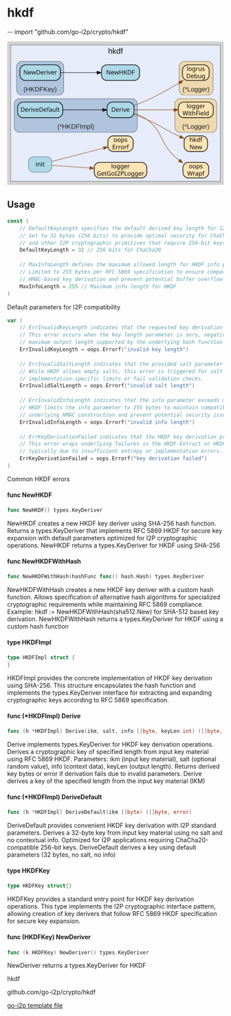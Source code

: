 # hkdf
--
    import "github.com/go-i2p/crypto/hkdf"

![hkdf.svg](hkdf.svg)



## Usage

```go
const (
	// DefaultKeyLength specifies the default derived key length for I2P operations.
	// Set to 32 bytes (256 bits) to provide optimal security for ChaCha20 symmetric encryption
	// and other I2P cryptographic primitives that require 256-bit keys.
	DefaultKeyLength = 32 // 256 bits for ChaCha20

	// MaxInfoLength defines the maximum allowed length for HKDF info parameter.
	// Limited to 255 bytes per RFC 5869 specification to ensure compatibility with
	// HMAC-based key derivation and prevent potential buffer overflow issues.
	MaxInfoLength = 255 // Maximum info length for HKDF
)
```
Default parameters for I2P compatibility

```go
var (
	// ErrInvalidKeyLength indicates that the requested key derivation length is invalid.
	// This error occurs when the key length parameter is zero, negative, or exceeds the
	// maximum output length supported by the underlying hash function (255 * hash_length).
	ErrInvalidKeyLength = oops.Errorf("invalid key length")

	// ErrInvalidSaltLength indicates that the provided salt parameter has invalid length.
	// While HKDF allows empty salts, this error is triggered for salt values that exceed
	// implementation-specific limits or fail validation checks.
	ErrInvalidSaltLength = oops.Errorf("invalid salt length")

	// ErrInvalidInfoLength indicates that the info parameter exceeds maximum allowed length.
	// HKDF limits the info parameter to 255 bytes to maintain compatibility with the
	// underlying HMAC construction and prevent potential security issues.
	ErrInvalidInfoLength = oops.Errorf("invalid info length")

	// ErrKeyDerivationFailed indicates that the HKDF key derivation process failed.
	// This error wraps underlying failures in the HKDF-Extract or HKDF-Expand phases,
	// typically due to insufficient entropy or implementation errors.
	ErrKeyDerivationFailed = oops.Errorf("key derivation failed")
)
```
Common HKDF errors

#### func  NewHKDF

```go
func NewHKDF() types.KeyDeriver
```
NewHKDF creates a new HKDF key deriver using SHA-256 hash function. Returns a
types.KeyDeriver that implements RFC 5869 HKDF for secure key expansion with
default parameters optimized for I2P cryptographic operations. NewHKDF returns a
types.KeyDeriver for HKDF using SHA-256

#### func  NewHKDFWithHash

```go
func NewHKDFWithHash(hashFunc func() hash.Hash) types.KeyDeriver
```
NewHKDFWithHash creates a new HKDF key deriver with a custom hash function.
Allows specification of alternative hash algorithms for specialized
cryptographic requirements while maintaining RFC 5869 compliance. Example: hkdf
:= NewHKDFWithHash(sha512.New) for SHA-512 based key derivation. NewHKDFWithHash
returns a types.KeyDeriver for HKDF using a custom hash function

#### type HKDFImpl

```go
type HKDFImpl struct {
}
```

HKDFImpl provides the concrete implementation of HKDF key derivation using
SHA-256. This structure encapsulates the hash function and implements the
types.KeyDeriver interface for extracting and expanding cryptographic keys
according to RFC 5869 specification.

#### func (*HKDFImpl) Derive

```go
func (h *HKDFImpl) Derive(ikm, salt, info []byte, keyLen int) ([]byte, error)
```
Derive implements types.KeyDeriver for HKDF key derivation operations. Derives a
cryptographic key of specified length from input key material using RFC 5869
HKDF. Parameters: ikm (input key material), salt (optional random value), info
(context data), keyLen (output length). Returns derived key bytes or error if
derivation fails due to invalid parameters. Derive derives a key of the
specified length from the input key material (IKM)

#### func (*HKDFImpl) DeriveDefault

```go
func (h *HKDFImpl) DeriveDefault(ikm []byte) ([]byte, error)
```
DeriveDefault provides convenient HKDF key derivation with I2P standard
parameters. Derives a 32-byte key from input key material using no salt and no
contextual info. Optimized for I2P applications requiring ChaCha20-compatible
256-bit keys. DeriveDefault derives a key using default parameters (32 bytes, no
salt, no info)

#### type HKDFKey

```go
type HKDFKey struct{}
```

HKDFKey provides a standard entry point for HKDF key derivation operations. This
type implements the I2P cryptographic interface pattern, allowing creation of
key derivers that follow RFC 5869 HKDF specification for secure key expansion.

#### func (HKDFKey) NewDeriver

```go
func (k HKDFKey) NewDeriver() types.KeyDeriver
```
NewDeriver returns a types.KeyDeriver for HKDF



hkdf 

github.com/go-i2p/crypto/hkdf

[go-i2p template file](/template.md)
